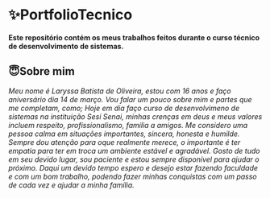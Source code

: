 # ✨PortfolioTecnico
**Este repositório contém os meus trabalhos feitos durante o curso técnico de desenvolvimento de sistemas.**

## 😇Sobre mim 
*Meu nome é Laryssa Batista de Oliveira, estou com 16 anos e faço aniversário dia 14 de março. Vou falar um pouco sobre mim e partes que me completam, como; Hoje em dia faço curso de desenvolvimeno de sistemas na instituição Sesi Senai, minhas crenças em deus e meus valores incluem respeito, profissionalismo, familia a amigos. Me considero uma pessoa calma em situações importantes, sincera, honesta e humilde. Sempre dou atenção para oque realmente merece, o importante é ter empatia para ter em troca um ambiente estável e agradável. Gosto de tudo em seu devido lugar, sou paciente e estou sempre disponível para ajudar o próximo. Daqui um devido tempo espero e desejo estar fazendo faculdade e com um bom trabalho, podendo fazer minhas conquistas com um passo de cada vez e ajudar a minha família.*
